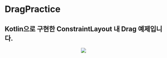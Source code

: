 # DragPractice
## Kotlin으로 구현한 ConstraintLayout 내 Drag 예제입니다.

<div align="center">
<image src="https://user-images.githubusercontent.com/43838030/154419785-997273e1-5b95-466e-b1d4-f6b63cb62878.gif"/><div>
